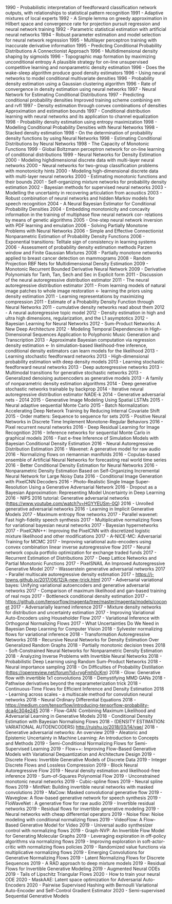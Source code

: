 1990 - Probabilistic interpretation of feedforward classification network outputs, with relationships to statistical pattern recognition
1991 - Adaptive mixtures of local experts
1992 - A Simple lemma on greedy approximation in Hilbert space and convergence rate for projection pursuit regression and neural network training
1992 - Parametric statistical estimation with artificial neural networks
1994 - Robust parameter estimation and model selection for neural network regression
1995 - Multilayer perceptron training with inaccurate derivative information
1995 - Predicting Conditional Probability Distributions A Connectionist Approach
1996 - Multidimensional density shaping by sigmoids
1996 - Topographic map formation by maximizing unconditional entropy A plausible strategy for on-line unsupervised competitive learning and nonparametric density estimation
1996 - Does the wake-sleep algorithm produce good density estimators
1996 - Using neural networks to model conditional multivariate densities
1996 - Probability density estimation using a Gaussian clustering algorithm
1996 - Rate of convergence in density estimation using neural networks
1997 - Neural Network for Estimating Conditional Distributions
1997 - Predicting conditional probability densities Improved training scheme combining em and rvfl
1997 - Density estimation through convex combinations of densities Approximation and estimation bounds
1997 - Conditional distribution learning with neural networks and its application to channel equalization
1998 - Probability density estimation using entropy maximization
1998 - Modelling Conditional Probability Densities with Neural Networks
1998 - Stacked density estimation
1998 - On the determination of probability density functions by using Neural Networks
1998 - Estimating Conditional Distributions by Neural Networks
1998 - The Capacity of Monotonic Functions
1999 - Global Boltzmann perceptron network for on-line learning of conditional distributions
1999 - Neural Networks for Density Estimation
2000 - Modeling highdimensional discrete data with multi-layer neural networks
2000 - Neural networks for two-group classification problems with monotonicity hints
2000 - Modeling high-dimensional discrete data with multi-layer neural networks
2000 - Estimating monotonic functions and their bounds
2001 - Self-organizing mixture networks for probability density estimation
2002 - Bayesian methods for supervised neural networks
2003 - Modelling the uncertainty in recovering articulation from acoustics
2003 - Robust combination of neural networks and hidden Markov models for speech recognition
2004 - A Neural Bayesian Estimator for Conditional Probability Densities
2004 - Embedding monotonicity and concavity information in the training of multiphase flow neural network cor- relations by means of genetic algorithms
2005 - One-step neural network inversion with PDF learning and emulation
2006 - Solving Partially Monotone Problems with Neural Networks
2006 - Simple and Effective Connectionist Nonparametric Estimation of Probability Density Functions
2006 - Exponential transitions: Telltale sign of consistency in learning systems
2006 - Assessment of probability density estimation methods Parzen window and Finite Gaussian Mixtures
2008 - Partially monotone networks applied to breast cancer detection on mammograms
2008 - Random Projection RBF Nets for Multidimensional Density Estimation
2009 - Monotonic Recurrent Bounded Derivative Neural Network
2009 - Derivative Polynomials for Tanh, Tan, Sech and Sec in Explicit form
2011 - Discussion of the neural autoregressive distribution estimator
2011 - The neural autoregressive distribution estimator
2011 - From learning models of natural image patches to whole image restoration <- learning the priors using density estimation
2011 - Learning representations by maximizing compression
2011 - Estimate of a Probability Density Function through Neural Networks
2011 - cumulative density networks read about them
2012 - A neural autoregressive topic model
2012 - Density estimation in high and ultra high dimensions, regularization, and the L1 asymptotics
2012 - Bayesian Learning for Neural Networks
2012 - Sum-Product Networks: A New Deep Architecture
2012 - Modeling Temporal Dependencies in High-Dimensional Sequences Application to Polyphonic Music Generation and Transcription
2013 - Approximate Bayesian computation via regression density estimation <- In simulation-based likelihood-free inference, conditional density estimators can learn models for
the likelihood
2013 - Learning stochastic feedforward networks
2013 - High-dimensional probability estimation with deep density models
2013 - Learning stochastic feedforward neural networks
2013 - Deep autoregressive networks
2013 - Multimodal transitions for generative stochastic networks
2013 - Generalized denoising autoencoders as generative models
2013 - A family of nonparametric density estimation algorithms
2014 - Deep generative stochastic networks trainable by backprop
2014 - Iterative neural autoregressive distribution estimator NADE-k
2014 - Generative adversarial nets - 2014
2015 - Generative Image Modeling Using Spatial LSTMs
2015 - Neural adaptive sequential Monte Carlo
2015 - Batch Normalization: Accelerating Deep Network Training by Reducing Internal Covariate Shift
2015 - Order matters: Sequence to sequence for sets
2015 - Positive Neural Networks in Discrete Time Implement Monotone-Regular Behaviors
2016 - Pixel recurrent neural networks
2016 - Deep Residual Learning for Image Recognition
2016 - Inference networks for sequential Monte Carlo in graphical models
2016 - Fast e-free Inference of Simulation Models with Bayesian Conditional Density Estimation
2016 - Neural Autoregressive Distribution Estimation
2016 - Wavenet: A generative model for raw audio
2016 - Normalizing flows on riemannian manifolds
2016 - Copulas-based ensemble of Artificial Neural Networks for forecasting real world time series
2016 - Better Conditional Density Estimation for Neural Networks
2016 - Nonparametric Density Estimation Based on Self-Organizing Incremental Neural Network for Large Noisy Data
2016 - Conditional Image Generation with PixelCNN Decoders
2016 - Photo-Realistic Single Image Super-Resolution Using a Generative Adversarial Network
2016 - Dropout as a Bayesian Approximation: Representing Model Uncertainty in Deep Learning
2016 - NIPS 2016 tutorial: Generative adversarial networks (https://www.youtube.com/watch?v=HGYYEUSm-0Q)
2016 - Unrolled generative adversarial networks
2016 - Learning in Implicit Generative Models
2017 - Maximum entropy flow networks
2017 - Parallel wavenet: Fast high-fidelity speech synthesis
2017 - Multiplicative normalizing flows for variational bayesian neural networks
2017 - Bayesian hypernetworks
2017 - PixelCNN++: Improving the PixelCNN with discretized logistic mixture likelihood and other modifications
2017 - A-NICE-MC: Adversarial Training for MCMC
2017 - Improving variational auto-encoders using convex combination linear inverse autoregressive flow
2017 - Neural network copula portfolio optimization for exchange traded funds
2017 - Recurrent Estimation of Distributions
2017 - Deep Lattice Networks and Partial Monotonic Functions
2017 - PixelSNAIL An Improved Autoregressive Generative Model
2017 - Wasserstein generative adversarial networks
2017 - Parallel multiscale autoregressive density estimation
2017 - https://j-towns.github.io/2017/06/12/A-new-trick.html
2017 - Adversarial variational bayes: Unifying variational autoencoders and generative adversarial networks
2017 - Comparison of maximum likelihood and gan-based training of real nvps
2017 - Bottleneck conditional density estimation
2017 - https://github.com/tensorflow/magenta/tree/master/magenta/models/coconet
2017 - Adversarially learned inference
2017 - Mixture density networks for distribution and uncertainty estimation
2017 - Improving Variational Auto-Encoders using Householder Flow
2017 - Variational Inference with Orthogonal Normalizing Flows
2017 - What Uncertainties Do We Need in Bayesian Deep Learning for Computer Vision
2018 - Sylvester normalizing flows for variational inference
2018 - Transformation Autoregressive Networks
2018 - Recursive Neural Networks for Density Estimation Over Generalized Random Graphs
2018 - Partially monotonic decision trees
2018 - Soft-Constrained Neural Networks for Nonparametric Density Estimation
2018 - Analyzing Inverse Problems with Invertible Neural Networks
2018 - Probabilistic Deep Learning using Random Sum-Product Networks
2018 - Neural importance sampling
2018 - On Difficulties of Probability Distillation (https://openreview.net/forum?id=rygFmh0cKm)
2018 - Glow: Generative flow with invertible 1x1 convolutions
2018 - Demystifying MMD GANs
2018 - Pathwise derivatives beyond the reparameterization trick
2018 - Continuous-Time Flows for Efficient Inference and Density Estimation
2018 - Learning across scales - a multiscale method for convolution neural networks
2018 - Neural Ordinary Differential Equations
2018 - https://medium.com/tensorflow/introducing-tensorflow-probability-dca4c304e245
2018 - Flow-GAN: Combining Maximum Likelihood and Adversarial Learning in Generative Models
2018 - Conditional Density Estimation with Bayesian Normalising Flows
2018 - (DENSITY ESTIMATION: VARIATIONAL AUTOENCODERS) http://ruishu.io/2018/03/14/vae/
2018 - Generative adversarial networks: An overview
2019 - Aleatoric and Epistemic Uncertainty in Machine Learning: An Introduction to Concepts and Methods
2019 - Semi-Conditional Normalizing Flows for Semi-Supervised Learning
2019 - Flow++: Improving Flow-Based Generative Models with Variational Dequantization and Architecture Design
2019 - Discrete Flows: Invertible Generative Models of Discrete Data
2019 - Integer Discrete Flows and Lossless Compression
2019 - Block Neural Autoregressive Flow
2019 - Neural density estimation and likelihood-free inference
2019 - Sum-of-Squares Polynomial Flow
2019 - Unconstrained monotonic neural networks
2019 - Cubic-spline flows
2019 - Neural spline flows
2019 - MintNet: Building invertible neural networks with masked convolutions
2019 - MaCow: Masked convolutional generative flow
2019 - Waveglow: A flow-based generative network for speech synthesis
2019 - FloWaveNet : A generative flow for raw audio
2019 - Invertible residual networks
2019 - Residual  flows for invertible generative modeling
2019 - Neural networks with cheap differential operators
2019 - Noise flow: Noise modeling with conditional normalizing flows
2019 - VideoFlow: A Flow-Based Generative Model for Video
2019 - Universal audio synthesizer control with normalizing flows
2019 - Graph-NVP: An Invertible Flow Model for Generating Molecular Graphs
2019 - Leveraging exploration in off-policy algorithms via normalizing flows
2019 - Improving exploration in soft-actor-critic with normalizing flows policies
2019 - Randomized value functions via multiplicative normalizing flows
2019 - Emerging Convolutions for Generative Normalizing Flows
2019 - Latent Normalizing Flows for Discrete Sequences
2019 - A RAD approach to deep mixture models
2019 - Residual Flows for Invertible Generative Modeling
2019 - Augmented Neural ODEs
2019 - Tails of Lipschitz Triangular Flows
2020 - How to train your neural ODE
2020 - MaskAAE: Latent space optimization for Adversarial Auto-Encoders
2020 - Pairwise Supervised Hashing with Bernoulli Variational Auto-Encoder and Self-Control Gradient Estimator
2020 - Semi-supervised Sequential Generative Models 
